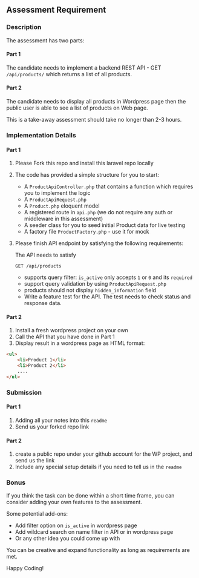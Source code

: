 ## Assessment Requirement

### Description

The assessment has two parts:

#### Part 1

The candidate needs to implement a backend REST API - GET `/api/products/` which returns a list of all
products. 

#### Part 2

The candidate needs to display all products in Wordpress page then the public user is able to see a list of products on Web page.


This is a take-away assessment should take no longer than 2-3 hours.

### Implementation Details

#### Part 1

1. Please Fork this repo and install this laravel repo locally

2. The code has provided a simple structure for you to start:

    - A `ProductApiController.php` that contains a function which requires you to implement the logic
    - A `ProductApiRequest.php`
    - A `Product.php` eloquent model
    - A registered route in `api.php` (we do not require any auth or middleware in this assessment)
    - A seeder class for you to seed initial Product data for live testing
    - A factory file `ProductFactory.php` - use it for mock
    
3. Please finish API endpoint by satisfying the following requirements:

    The API needs to satisfy
        
       GET /api/products
        
    - supports query filter: `is_active` only accepts `1` or `0` and its `required`
    - support query validation by using `ProductApiRequest.php`
    - products should not display `hidden_information` field
    - Write a feature test for the API. The test needs to check status and response data.
    

#### Part 2

1. Install a fresh wordpress project on your own
2. Call the API that you have done in Part 1
3. Display result in a wordpress page as HTML format:

````html
<ul>
    <li>Product 1</li>
    <li>Product 2</li>
    ....
</ul>
```` 


### Submission

#### Part 1
1. Adding all your notes into this `readme`
2. Send us your forked repo link

#### Part 2
1. create a public repo under your github account for the WP project, and send us the link
2. Include any special setup details if you need to tell us in the `readme`


### Bonus

If you think the task can be done within a short time frame, you can consider adding your own features to the assessment.

Some potential add-ons:

- Add filter option on `is_active` in wordpress page
- Add wildcard search on name filter in API or in wordpress page
- Or any other idea you could come up with

You can be creative and expand functionality as long as requirements are met.


Happy Coding!
